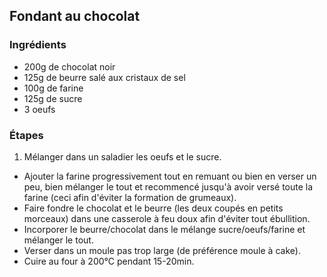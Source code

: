 ## Fondant au chocolat

### Ingrédients

* 200g de chocolat noir
* 125g de beurre salé aux cristaux de sel
* 100g de farine
* 125g de sucre
* 3 oeufs

### Étapes

1. Mélanger dans un saladier les oeufs et le sucre.
- Ajouter la farine progressivement tout en remuant ou bien en verser un peu, bien mélanger le tout et recommencé jusqu'à avoir versé toute la farine (ceci afin d'éviter la formation de grumeaux).
- Faire fondre le chocolat et le beurre (les deux coupés en petits morceaux) dans une casserole à feu doux afin d'éviter tout ébullition.
- Incorporer le beurre/chocolat dans le mélange sucre/oeufs/farine et mélanger le tout.
- Verser dans un moule pas trop large (de préférence moule à cake).
- Cuire au four à 200°C pendant 15-20min.
